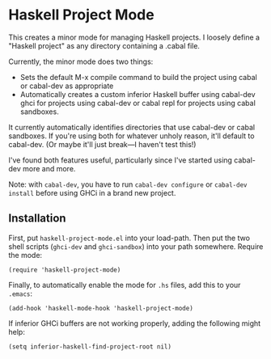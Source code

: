 # Haskell Project Mode

This creates a minor mode for managing Haskell projects. I loosely define a "Haskell project" as any directory containing a .cabal file.

Currently, the minor mode does two things:

  * Sets the default M-x compile command to build the project using cabal or cabal-dev as appropriate
  * Automatically creates a custom inferior Haskell buffer using cabal-dev ghci for projects using cabal-dev or cabal repl for projects using cabal sandboxes.

It currently automatically identifies directories that use cabal-dev or cabal sandboxes. If you're using both for whatever unholy reason, it'll default to cabal-dev. (Or maybe it'll just break—I haven't test this!)

I've found both features useful, particularly since I've started using cabal-dev more and more.

Note: with `cabal-dev`, you have to run `cabal-dev configure` or `cabal-dev install` before using GHCi in a brand new project.

## Installation

First, put `haskell-project-mode.el` into your load-path. Then put the two shell scripts (`ghci-dev` and `ghci-sandbox`) into your path somewhere. Require the mode:

    (require 'haskell-project-mode)

Finally, to automatically enable the mode for `.hs` files, add this to your `.emacs`:

    (add-hook 'haskell-mode-hook 'haskell-project-mode)
    
If inferior GHCi buffers are not working properly, adding the following might help:

    (setq inferior-haskell-find-project-root nil)
